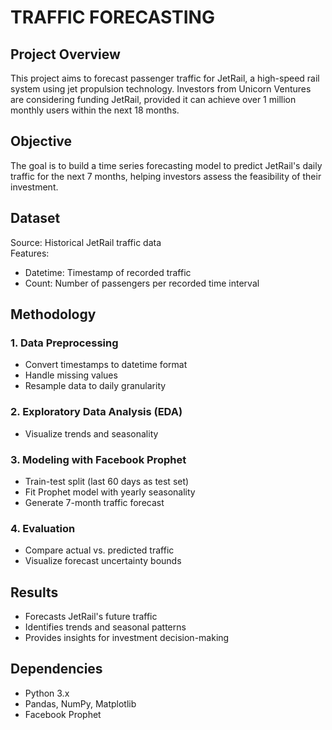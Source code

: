 # TRAFFIC FORECASTING

## Project Overview  
This project aims to forecast passenger traffic for JetRail, a high-speed rail system using jet propulsion technology. Investors from Unicorn Ventures are considering funding JetRail, provided it can achieve over 1 million monthly users within the next 18 months.  

## Objective  
The goal is to build a time series forecasting model to predict JetRail's daily traffic for the next 7 months, helping investors assess the feasibility of their investment.  

## Dataset  
Source: Historical JetRail traffic data  
Features:  
- Datetime: Timestamp of recorded traffic  
- Count: Number of passengers per recorded time interval  

## Methodology  
### 1. Data Preprocessing  
   - Convert timestamps to datetime format  
   - Handle missing values  
   - Resample data to daily granularity  

### 2. Exploratory Data Analysis (EDA)  
   - Visualize trends and seasonality  

### 3. Modeling with Facebook Prophet  
   - Train-test split (last 60 days as test set)  
   - Fit Prophet model with yearly seasonality  
   - Generate 7-month traffic forecast  

### 4. Evaluation  
   - Compare actual vs. predicted traffic  
   - Visualize forecast uncertainty bounds  

## Results  
- Forecasts JetRail's future traffic  
- Identifies trends and seasonal patterns  
- Provides insights for investment decision-making  

## Dependencies  
- Python 3.x  
- Pandas, NumPy, Matplotlib  
- Facebook Prophet  
